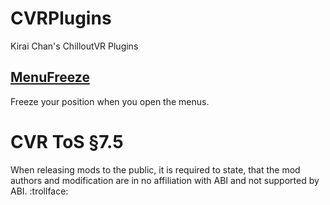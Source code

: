 # CVRPlugins
Kirai Chan's ChilloutVR Plugins

## [MenuFreeze](https://github.com/xKiraiChan/CVRPlugins/releases/latest/download/MenuFreeze.dll)
Freeze your position when you open the menus.

# CVR ToS §7.5
When releasing mods to the public, it is required to state, that the mod authors and modification are in no affiliation with ABI and not supported by ABI. :trollface:
